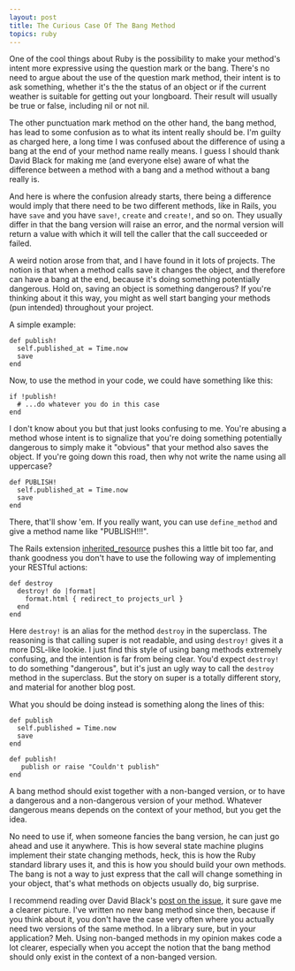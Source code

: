```yaml
---
layout: post
title: The Curious Case Of The Bang Method
topics: ruby
---
```

One of the cool things about Ruby is the possibility to make your method's intent more expressive using the question mark or the bang. There's no need to argue about the use of the question mark method, their intent is to ask something, whether it's the the status of an object or if the current weather is suitable for getting out your longboard. Their result will usually be true or false, including nil or not nil.

The other punctuation mark method on the other hand, the bang method, has lead to some confusion as to what its intent really should be. I'm guilty as charged here, a long time I was confused about the difference of using a bang at the end of your method name really means. I guess I should thank David Black for making me (and everyone else) aware of what the difference between a method with a bang and a method without a bang really is.

And here is where the confusion already starts, there being a difference would imply that there need to be two different methods, like in Rails, you have `save` and you have `save!`, `create` and `create!`, and so on. They usually differ in that the bang version will raise an error, and the normal version will return a value with which it will tell the caller that the call succeeded or failed.

A weird notion arose from that, and I have found in it lots of projects. The notion is that when a method calls save it changes the object, and therefore can have a bang at the end, because it's doing something potentially dangerous. Hold on, saving an object is something dangerous? If you're thinking about it this way, you might as well start banging your methods (pun intended) throughout your project.

A simple example:

    def publish!
      self.published_at = Time.now
      save
    end

Now, to use the method in your code, we could have something like this:

    if !publish!
      # ...do whatever you do in this case
    end

I don't know about you but that just looks confusing to me. You're abusing a method whose intent is to signalize that you're doing something potentially dangerous to simply make it "obvious" that your method also saves the object. If you're going down this road, then why not write the name using all uppercase?

    def PUBLISH!
      self.published_at = Time.now
      save
    end

There, that'll show 'em. If you really want, you can use `define_method` and give a method name like "PUBLISH!!!".

The Rails extension [inherited\_resource](http://github.com/josevalim/inherited_resources/tree/master) pushes this a little bit too far, and thank goodness you don't have to use the following way of implementing your RESTful actions:

    def destroy
      destroy! do |format|
        format.html { redirect_to projects_url }
      end
    end

Here `destroy!` is an alias for the method `destroy` in the superclass. The reasoning is that calling super is not readable, and using `destroy!` gives it a more DSL-like lookie. I just find this style of using bang methods extremely confusing, and the intention is far from being clear. You'd expect `destroy!` to do something "dangerous", but it's just an ugly way to call the `destroy` method in the superclass. But the story on super is a totally different story, and material for another blog post.

What you should be doing instead is something along the lines of this:

    def publish
      self.published = Time.now
      save
    end
    
    def publish!
       publish or raise "Couldn't publish"
    end

A bang method should exist together with a non-banged version, or to have a dangerous and a non-dangerous version of your method. Whatever dangerous means depends on the context of your method, but you get the idea.

No need to use if, when someone fancies the bang version, he can just go ahead and use it anywhere. This is how several state machine plugins implement their state changing methods, heck, this is how the Ruby standard library uses it, and this is how you should build your own methods. The bang is not a way to just express that the call will change something in your object, that's what methods on objects usually do, big surprise.

I recommend reading over David Black's [post on the issue](http://dablog.rubypal.com/2007/8/15/bang-methods-or-danger-will-rubyist), it sure gave me a clearer picture. I've written no new bang method since then, because if you think about it, you don't have the case very often where you actually need two versions of the same method. In a library sure, but in your application? Meh. Using non-banged methods in my opinion makes code a lot clearer, especially when you accept the notion that the bang method should only exist in the context of a non-banged version.